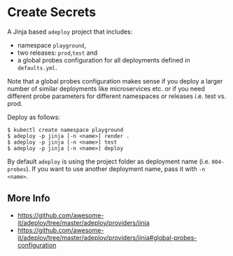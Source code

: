 # Create Secrets

A Jinja based `adeploy`  project that includes:

* namespace `playground`,
* two releases: `prod`,`test` and
* a global probes configuration for all deployments defined in `defaults.yml`.

Note that a global probes configuration makes sense if you deploy a larger number of similar deployments
like microservices etc. or if you need different probe parameters for different namespaces or releases i.e. test vs. prod.

Deploy as follows:

```
$ kubectl create namespace playground
$ adeploy -p jinja [-n <name>] render .
$ adeploy -p jinja [-n <name>] test
$ adeploy -p jinja [-n <name>] deploy
```

By default `adeploy` is using the project folder as deployment name (i.e. `004-probes`). 
If you want to use another deployment name, pass it with `-n <name>`.

## More Info

* https://github.com/awesome-it/adeploy/tree/master/adeploy/providers/jinja
* https://github.com/awesome-it/adeploy/tree/master/adeploy/providers/jinja#global-probes-configuration